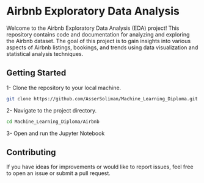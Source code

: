 # Airbnb Exploratory Data Analysis

Welcome to the Airbnb Exploratory Data Analysis (EDA) project! This repository contains code and documentation for analyzing and exploring the Airbnb dataset. The goal of this project is to gain insights into various aspects of Airbnb listings, bookings, and trends using data visualization and statistical analysis techniques.

## Getting Started
1- Clone the repository to your local machine.
```bash
git clone https://github.com/AsserSoliman/Machine_Learning_Diploma.git
```

2- Navigate to the project directory.
```bash
cd Machine_Learning_Diploma/Airbnb
```

3- Open and run the Jupyter Notebook

## Contributing

If you have ideas for improvements or would like to report issues, feel free to open an issue or submit a pull request.


